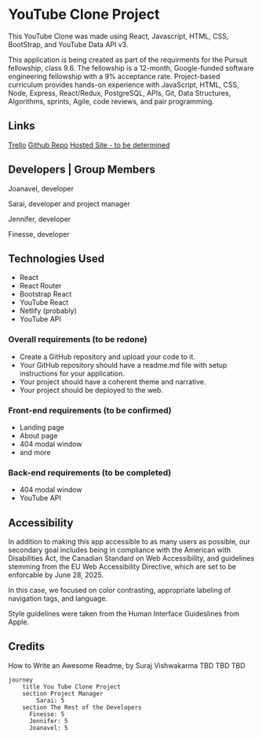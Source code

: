 # YouTube Clone Project

This YouTube Clone was made using React, Javascript, HTML, CSS, BootStrap, and YouTube Data API v3.

This application is being created as part of the requirments for the Pursuit fellowship, class 9.6. The fellowship is a 12-month, Google-funded software engineering fellowship with a 9% acceptance rate. Project-based curriculum provides hands-on experience with JavaScript, HTML, CSS, Node, Express, React/Redux, PostgreSQL, APIs, Git, Data Structures, Algorithms, sprints, Agile, code reviews, and pair programming.

## Links

[Trello](https://trello.com/b/0ZAQ0jmM/youtube-clone-project)
[Github Repo](https://github.com/Sarai-ii/youtube-clone-project)
[Hosted Site - to be determined](https:/)

## Developers | Group Members

Joanavel, developer

Sarai, developer and project manager

Jennifer, developer

Finesse, developer

## Technologies Used

* React
* React Router
* Bootstrap React
* YouTube React
* Netlify (probably)
* YouTube API
>
### Overall requirements (to be redone)
>
* Create a GitHub repository and upload your code to it.
* Your GitHub repository should have a readme.md file with setup instructions for your application.
* Your project should have a coherent theme and narrative.
* Your project should be deployed to the web.
>
### Front-end requirements (to be confirmed)
>
* Landing page
* About page
* 404 modal window
* and more
>
### Back-end requirements (to be completed)
>
* 404 modal window
* YouTube API
>
## Accessibility
>
In addition to making this app accessible to as many
users as possible, our secondary goal includes being in
compliance with the American with Disabilities Act,
the Canadian Standard on Web Accessibility, and
guidelines stemming from the EU Web Accessibility
Directive, which are set to be enforcable by June 28, 2025.
>
In this case, we focused on color contrasting, appropriate
labeling of navigation tags, and language.
>
Style guidelines were taken from the Human Interface
Guideslines from Apple.
>
## Credits
>
How to Write an Awesome Readme, by Suraj Vishwakarma
TBD
TBD
TBD

```mermaid
journey
    title You Tube Clone Project
    section Project Manager
        Sarai: 5
    section The Rest of the Developers
      Finesse: 5
      Jennifer: 5
      Joanavel: 5
